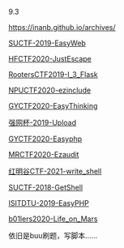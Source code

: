 9.3

https://inanb.github.io/archives/



[SUCTF-2019-EasyWeb](https://inanb.github.io/2021/08/22/SUCTF-2019-EasyWeb/)

[HFCTF2020-JustEscape](https://inanb.github.io/2021/08/22/HFCTF2020-JustEscape/)

[RootersCTF2019-I_3_Flask](https://inanb.github.io/2021/08/23/RootersCTF2019-I_3_Flask/)

[NPUCTF2020-ezinclude](https://inanb.github.io/2021/08/24/NPUCTF2020-ezinclude/)

[GYCTF2020-EasyThinking](https://inanb.github.io/2021/08/25/GYCTF2020-EasyThinking/)

[强网杯-2019-Upload](https://inanb.github.io/2021/08/26/强网杯-2019-Upload/)

[GYCTF2020-Easyphp](https://inanb.github.io/2021/08/27/GYCTF2020-Easyphp/)

[MRCTF2020-Ezaudit](https://inanb.github.io/2021/08/28/MRCTF2020-Ezaudit/)

[红明谷CTF-2021-write_shell](https://inanb.github.io/2021/08/31/红明谷CTF-2021-write_shell/)

[SUCTF-2018-GetShell](https://inanb.github.io/2021/08/31/SUCTF-2018-GetShell/)

[ISITDTU-2019-EasyPHP](https://inanb.github.io/2021/09/03/ISITDTU-2019-EasyPHP/)

[b01lers2020-Life_on_Mars](https://inanb.github.io/2021/09/03/b01lers2020-Life_on_Mars/)

依旧是buu刷题，写脚本……

